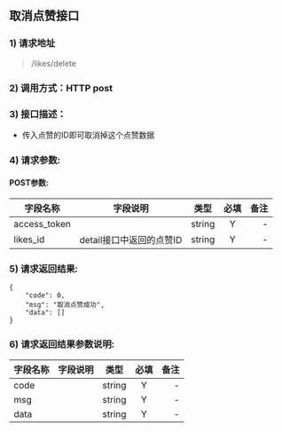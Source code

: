 

## 取消点赞接口

### 1) 请求地址

>/likes/delete

### 2) 调用方式：HTTP post

### 3) 接口描述：

* 传入点赞的ID即可取消掉这个点赞数据

### 4) 请求参数:


#### POST参数:
|字段名称       |字段说明         |类型            |必填            |备注     |
| -------------|:--------------:|:--------------:|:--------------:| ------:|
|access_token||string|Y|-|
|likes_id|detail接口中返回的点赞ID|string|Y|-|



### 5) 请求返回结果:

```
{
    "code": 0,
    "msg": "取消点赞成功",
    "data": []
}
```


### 6) 请求返回结果参数说明:
|字段名称       |字段说明         |类型            |必填            |备注     |
| -------------|:--------------:|:--------------:|:--------------:| ------:|
|code||string|Y|-|
|msg||string|Y|-|
|data||string|Y|-|

